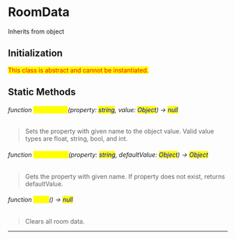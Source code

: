 # RoomData
Inherits from object
## Initialization
<mark style="color:red;">This class is abstract and cannot be instantiated.</mark>
## Static Methods
###### function <mark style="color:yellow;">SetProperty</mark>(property: <mark style="color:blue;">string</mark>, value: <mark style="color:blue;">Object</mark>) → <mark style="color:blue;">null</mark>
> Sets the property with given name to the object value. Valid value types are float, string, bool, and int.

###### function <mark style="color:yellow;">GetProperty</mark>(property: <mark style="color:blue;">string</mark>, defaultValue: <mark style="color:blue;">Object</mark>) → <mark style="color:blue;">Object</mark>
> Gets the property with given name. If property does not exist, returns defaultValue.

###### function <mark style="color:yellow;">Clear</mark>() → <mark style="color:blue;">null</mark>
> Clears all room data.


---

